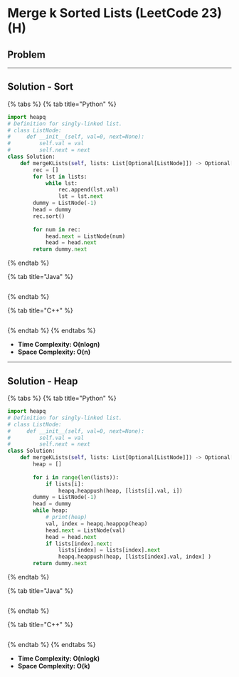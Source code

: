 # Merge k Sorted Lists (LeetCode 23) (H)

## Problem

****



## Solution - Sort

{% tabs %}
{% tab title="Python" %}
```python
import heapq
# Definition for singly-linked list.
# class ListNode:
#     def __init__(self, val=0, next=None):
#         self.val = val
#         self.next = next
class Solution:
    def mergeKLists(self, lists: List[Optional[ListNode]]) -> Optional[ListNode]:
        rec = []
        for lst in lists:
            while lst:
                rec.append(lst.val)
                lst = lst.next
        dummy = ListNode(-1)
        head = dummy
        rec.sort()
        
        for num in rec:
            head.next = ListNode(num)
            head = head.next
        return dummy.next
```
{% endtab %}

{% tab title="Java" %}
```java
```
{% endtab %}

{% tab title="C++" %}
```cpp
```
{% endtab %}
{% endtabs %}

* **Time Complexity: O(nlogn)**
* **Space Complexity: O(n)**

****

## Solution - Heap

{% tabs %}
{% tab title="Python" %}
```python
import heapq
# Definition for singly-linked list.
# class ListNode:
#     def __init__(self, val=0, next=None):
#         self.val = val
#         self.next = next
class Solution:
    def mergeKLists(self, lists: List[Optional[ListNode]]) -> Optional[ListNode]:
        heap = []
        
        for i in range(len(lists)):
            if lists[i]:
                heapq.heappush(heap, [lists[i].val, i])
        dummy = ListNode(-1)
        head = dummy
        while heap:
            # print(heap)
            val, index = heapq.heappop(heap)
            head.next = ListNode(val)
            head = head.next
            if lists[index].next:
                lists[index] = lists[index].next
                heapq.heappush(heap, [lists[index].val, index] )
        return dummy.next        
```
{% endtab %}

{% tab title="Java" %}
```java
```
{% endtab %}

{% tab title="C++" %}
```cpp
```
{% endtab %}
{% endtabs %}

* **Time Complexity: O(nlogk)**
* **Space Complexity: O(k)**
